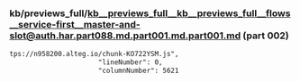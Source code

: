 ### kb/previews_full/kb__previews_full__kb__previews_full__flows__service-first__master-and-slot@auth.har.part088.md.part001.md.part001.md (part 002)

```md
tps://n958200.alteg.io/chunk-KO722YSM.js",
                      "lineNumber": 0,
                      "columnNumber": 5621
  
```

```
